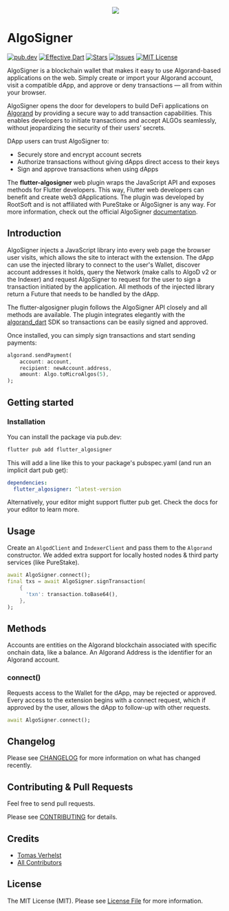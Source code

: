 <p align="center"> 
<img src="https://github.com/PureStake/algosigner/raw/develop/media/algosigner-wallet-banner-3.png">
</p>

# AlgoSigner
[![pub.dev][pub-dev-shield]][pub-dev-url]
[![Effective Dart][effective-dart-shield]][effective-dart-url]
[![Stars][stars-shield]][stars-url]
[![Issues][issues-shield]][issues-url]
[![MIT License][license-shield]][license-url]

AlgoSigner is a blockchain wallet that makes it easy to use Algorand-based applications on the web. Simply create or import your Algorand account, visit a compatible dApp, and approve or deny transactions — all from within your browser.

AlgoSigner opens the door for developers to build DeFi applications on [Algorand](https://www.algorand.com/) by providing a secure way to add transaction capabilities. This enables developers to initiate transactions and accept ALGOs seamlessly, without jeopardizing the security of their users’ secrets.

DApp users can trust AlgoSigner to:

* Securely store and encrypt account secrets
* Authorize transactions without giving dApps direct access to their keys
* Sign and approve transactions when using dApps

The **flutter-algosigner** web plugin wraps the JavaScript API and exposes methods for Flutter developers. This way, Flutter web developers can benefit and create web3 dApplications. The plugin was developed by RootSoft and is not affiliated with PureStake or AlgoSigner is any way. For more information, check out the official AlgoSigner [documentation](https://github.com/PureStake/algosigner/blob/develop/docs/dApp-guide.md).

## Introduction

AlgoSigner injects a JavaScript library into every web page the browser user visits, which allows the site to interact with the extension. The dApp can use the injected library to connect to the user's Wallet, discover account addresses it holds, query the Network (make calls to AlgoD v2 or the Indexer) and request AlgoSigner to request for the user to sign a transaction initiated by the application. All methods of the injected library return a Future that needs to be handled by the dApp.

The flutter-algosigner plugin follows the AlgoSigner API closely and all methods are available. The plugin integrates elegantly with the [algorand_dart](https://github.com/RootSoft/algorand-dart) SDK so transactions can be easily signed and approved.

Once installed, you can simply sign transactions and start sending payments:

```dart
algorand.sendPayment(
    account: account,
    recipient: newAccount.address,
    amount: Algo.toMicroAlgos(5),
);
```

## Getting started

### Installation

You can install the package via pub.dev:

```bash
flutter pub add flutter_algosigner
```

This will add a line like this to your package's pubspec.yaml (and run an implicit dart pub get):

```yaml
dependencies:
  flutter_algosigner: ^latest-version
```

Alternatively, your editor might support flutter pub get. Check the docs for your editor to learn more.

## Usage
Create an ```AlgodClient``` and ```IndexerClient``` and pass them to the ```Algorand``` constructor.
We added extra support for locally hosted nodes & third party services (like PureStake).

```dart
await AlgoSigner.connect();
final txs = await AlgoSigner.signTransaction(
    {
      'txn': transaction.toBase64(),
    },
);
```

## Methods
Accounts are entities on the Algorand blockchain associated with specific onchain data, like a balance. An Algorand Address is the identifier for an Algorand account.

### connect()

Requests access to the Wallet for the dApp, may be rejected or approved. Every access to the extension begins with a connect request, which if approved by the user, allows the dApp to follow-up with other requests.

```dart
await AlgoSigner.connect();
```

## Changelog

Please see [CHANGELOG](CHANGELOG.md) for more information on what has changed recently.

## Contributing & Pull Requests
Feel free to send pull requests.

Please see [CONTRIBUTING](.github/CONTRIBUTING.md) for details.

## Credits

- [Tomas Verhelst](https://github.com/rootsoft)
- [All Contributors](../../contributors)

## License

The MIT License (MIT). Please see [License File](LICENSE.md) for more information.


<!-- MARKDOWN LINKS & IMAGES -->
<!-- https://www.markdownguide.org/basic-syntax/#reference-style-links -->
[pub-dev-shield]: https://img.shields.io/pub/v/flutter_algosigner?style=for-the-badge
[pub-dev-url]: https://pub.dev/packages/flutter_algosigner
[effective-dart-shield]: https://img.shields.io/badge/style-effective_dart-40c4ff.svg?style=for-the-badge
[effective-dart-url]: https://github.com/tenhobi/effective_dart
[stars-shield]: https://img.shields.io/github/stars/rootsoft/flutter-algosigner.svg?style=for-the-badge&logo=github&colorB=deeppink&label=stars
[stars-url]: https://github.com/RootSoft/flutter-algosigner/stargazers
[issues-shield]: https://img.shields.io/github/issues/rootsoft/flutter-algosigner.svg?style=for-the-badge
[issues-url]: https://github.com/rootsoft/flutter-algosigner/issues
[license-shield]: https://img.shields.io/github/license/rootsoft/flutter-algosigner.svg?style=for-the-badge
[license-url]: https://github.com/RootSoft/flutter-algosigner/blob/master/LICENSE